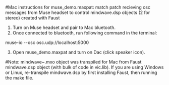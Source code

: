 #Mac instructions for muse_demo.maxpat: match patch recieving osc messages from Muse headset to control mindwave.dsp objects (2 for stereo) created with Faust


1) Turn on Muse headset and pair to Mac bluetooth.
2) Once connected to bluetooth, run following command in the terminal:

muse-io --osc osc.udp://localhost:5000

3) Open muse_demo.maxpat and turn on Dac (click speaker icon). 

#Note: mindwave~.mxo object was transpiled for Mac from Faust mindwave.dsp object (with bulk of code in vic.lib). If you are using Windows or Linux, re-transpile mindwave.dsp by first installing Faust, then running the make file. 

